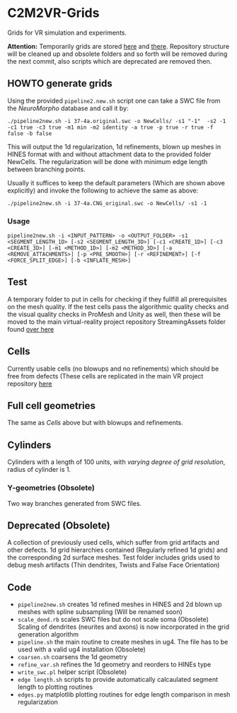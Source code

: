 # C2M2VR-Grids 
Grids for VR simulation and experiments.

<strong>Attention:</strong> Temporarily grids are stored [here](https://temple.app.box.com/folder/116445648846) and [there](https://temple.app.box.com/folder/116203752704). Repository structure will be cleaned up and obsolete folders and so forth will be removed during the next commit, also scripts which are deprecated are removed then.

## HOWTO generate grids
Using the provided `pipeline2.new.sh` script one can take a SWC file from the *NeuroMorpho* database and call it by:

`./pipeline2new.sh -i 37-4a.original.swc -o NewCells/ -s1 "-1"  -s2 -1 -c1 true -c3 true -m1 min -m2 identity -a true -p true -r true -f false -b false`

This will output the 1d regularization, 1d refinements, blown up meshes in HINES format with and without attachment data to the provided folder NewCells. The regularization will be done with minimum edge length between branching points.

Usually it suffices to keep the default parameters (Which are shown above explicitly) and invoke the following to achieve the same as above:

`./pipeline2new.sh -i 37-4a.CNG_original.swc -o NewCells/ -s1 -1`

### Usage
`pipeline2new.sh -i <INPUT_PATTERN> -o <OUTPUT_FOLDER> -s1 <SEGMENT_LENGTH_1D>
			 [-s2 <SEGMENT_LENGTH_3D>] [-c1 <CREATE_1D>] [-c3 <CREATE_3D>]
			 [-m1 <METHOD_1D>] [-m2 <METHOD_3D>] [-a <REMOVE_ATTACHMENTS>]
			 [-p <PRE_SMOOTH>] [-r <REFINEMENT>] [-f <FORCE_SPLIT_EDGE>] [-b <INFLATE_MESH>]`

## Test
A temporary folder to put in cells for checking if they fullfill all prerequisites on the mesh quality. If the test cells pass the algorithmic quality checks and the visual quality checks in ProMesh and Unity as well, then these will be moved to the main virtual-reality project repository StreamingAssets folder found [over here](https://github.com/c2m2/virtual-reality/tree/development/Assets/StreamingAssets/NeuronalDynamics)

## Cells
Currently usable cells (no blowups and no refinements) which should be free from defects (These cells are replicated in the main VR project repository [here](https://github.com/c2m2/virtual-reality/tree/development/Assets/StreamingAssets/NeuronalDynamics)

## Full cell geometries
The same as *Cells* above but with blowups and refinements.

## Cylinders 
Cylinders with a length of 100 units, with *varying degree of grid resolution*, radius of cylinder is 1.

### Y-geometries (Obsolete)
Two way branches generated from SWC files.

## Deprecated (Obsolete)
A collection of previously used cells, which suffer from grid artifacts and other defects. 1d grid hierarchies
contained (Regularly refined 1d grids) and the corresponding 2d surface meshes. Test folder includes grids
used to debug mesh artifacts (Thin dendrites, Twists and False Face Orientation)

## Code
- `pipeline2new.sh` creates 1d refined meshes in HINES and 2d blown up meshes with spline subsampling (Will be renamed soon)
- `scale_dend.rb` scales SWC files but do not scale soma (Obsolete)
Scaling of dendrites (neurites and axons) is now incorporated in the grid generation algorithm
- `pipeline.sh` the main routine to create meshes in ug4. The file has to be used with a valid ug4 installation (Obsolete)
- `coarsen.sh` coarsens the 1d geometry
- `refine_var.sh` refines the 1d geometry and reorders to HINEs type
- `write_swc.pl` helper script (Obsolete)
- `edge length.sh` scripts to provide automatically calcaulated segment length to plotting routines
- `edges.py` matplotlib plotting routines for edge length comparison in mesh regularization
